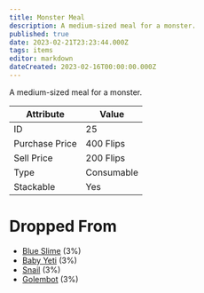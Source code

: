 ```yaml
---
title: Monster Meal
description: A medium-sized meal for a monster.
published: true
date: 2023-02-21T23:23:44.000Z
tags: items
editor: markdown
dateCreated: 2023-02-16T00:00:00.000Z
---
```


A medium-sized meal for a monster.

|Attribute|Value|
|-|-|
|ID|25|
|Purchase Price|400 Flips|
|Sell Price|200 Flips|
|Type|Consumable|
|Stackable|Yes|


# Dropped From
 * [Blue Slime](/monsters/blue-slime.md) (3%)
 * [Baby Yeti](/monsters/baby-yeti.md) (3%)
 * [Snail](/monsters/snail.md) (3%)
 * [Golembot](/monsters/golembot.md) (3%)
